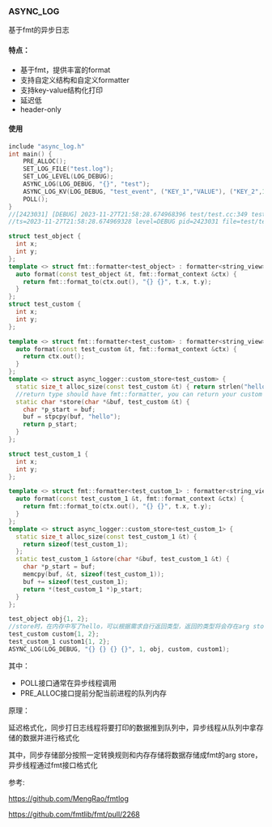 ### ASYNC_LOG

基于fmt的异步日志

#### 特点：

- 基于fmt，提供丰富的format
- 支持自定义结构和自定义formatter
- 支持key-value结构化打印
- 延迟低
- header-only

#### 使用

```C++
include "async_log.h"
int main() {
    PRE_ALLOC();
    SET_LOG_FILE("test.log");
    SET_LOG_LEVEL(LOG_DEBUG);
    ASYNC_LOG(LOG_DEBUG, "{}", "test");
    ASYNC_LOG_KV(LOG_DEBUG, "test_event", ("KEY_1","VALUE"), ("KEY_2",1));
    POLL();
}
//[2423031] [DEBUG] 2023-11-27T21:58:28.674968396 test/test.cc:349 test
//ts=2023-11-27T21:58:28.674969328 level=DEBUG pid=2423031 file=test/test.cc:350 event="test_event" KEY_1="VALUE" KEY_2=1
```
```C++
struct test_object {
  int x;
  int y;
};
template <> struct fmt::formatter<test_object> : formatter<string_view> {
  auto format(const test_object &t, fmt::format_context &ctx) {
    return fmt::format_to(ctx.out(), "{} {}", t.x, t.y);
  }
};
struct test_custom {
  int x;
  int y;
};

template <> struct fmt::formatter<test_custom> : formatter<string_view> {
  auto format(const test_custom &t, fmt::format_context &ctx) {
    return ctx.out();
  }
};
template <> struct async_logger::custom_store<test_custom> {
  static size_t alloc_size(const test_custom &t) { return strlen("hello"); };
  //return type should have fmt::formatter, you can return your custom type
  static char *store(char *&buf, test_custom &t) {
    char *p_start = buf;
    buf = stpcpy(buf, "hello");
    return p_start;
  }
};

struct test_custom_1 {
  int x;
  int y;
};

template <> struct fmt::formatter<test_custom_1> : formatter<string_view> {
  auto format(const test_custom_1 &t, fmt::format_context &ctx) {
    return fmt::format_to(ctx.out(), "{} {}", t.x, t.y);
  }
};
template <> struct async_logger::custom_store<test_custom_1> {
  static size_t alloc_size(const test_custom_1 &t) {
    return sizeof(test_custom_1);
  };
  static test_custom_1 &store(char *&buf, test_custom_1 &t) {
    char *p_start = buf;
    memcpy(buf, &t, sizeof(test_custom_1));
    buf += sizeof(test_custom_1);
    return *(test_custom_1 *)p_start;
  }
};

test_object obj{1, 2};
//store时，在内存中写了hello，可以根据需求自行返回类型，返回的类型将会存在arg store中，如果是custom 需要提供对应的fmt::formatter
test_custom custom{1, 2};
test_custom_1 custom1{1, 2};
ASYNC_LOG(LOG_DEBUG, "{} {} {} {}", 1, obj, custom, custom1);
```
其中：

- POLL接口通常在异步线程调用
- PRE_ALLOC接口提前分配当前进程的队列内存

原理：

延迟格式化，同步打日志线程将要打印的数据推到队列中，异步线程从队列中拿存储的数据并进行格式化

其中，同步存储部分按照一定转换规则和内存存储将数据存储成fmt的arg store，异步线程通过fmt接口格式化

参考:

https://github.com/MengRao/fmtlog

https://github.com/fmtlib/fmt/pull/2268